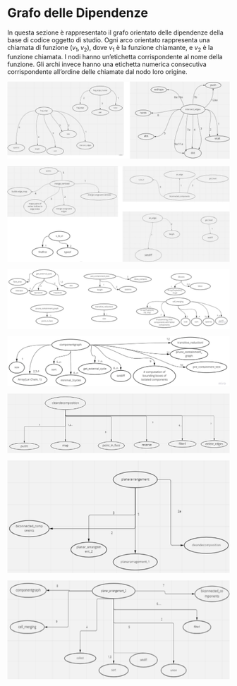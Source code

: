 # Grafo delle Dipendenze

In questa sezione è rappresentato il grafo orientato delle dipendenze della base di codice oggetto di studio.
Ogni arco orientato rappresenta una chiamata di funzione $(v_1, v_2)$, dove $v_1$ è la funzione chiamante, e $v_2$ è la funzione chiamata. I nodi hanno un’etichetta corrispondente al nome della funzione. Gli archi invece hanno una etichetta numerica consecutiva corrispondente all’ordine delle chiamate dal nodo loro origine.



![image](images/grafoDipendenze/1.png)

![image](images/grafoDipendenze/2.png)

![image](images/grafoDipendenze/3.png)

![image](images/grafoDipendenze/4.png)

![image](images/grafoDipendenze/5.png)

![image](images/grafoDipendenze/6.png)

![image](images/grafoDipendenze/7.png)